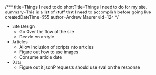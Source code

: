 /***
title=Things I need to do
shortTitle=Things I need to do for my site.
summary=This is a list of stuff that I need to accomplish before going live
createdDateTime=555
author=Andrew Maurer
uid=124
*/


- Site Design
	* Go Over the flow of the site
	* Decide on a style
- Articles
	* Allow inclusion of scripts into articles
	* Figure out how to use images
	* Consume article date
- Data
	* Figure out if jsonP requests should use eval on the response
	

